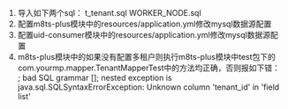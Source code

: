 1. 导入如下两个sql：
t_tenant.sql
WORKER_NODE.sql
2. 配置m8ts-plus模块中的resources/application.yml修改mysql数据源配置
3. 配置uid-consumer模块中的resources/application.yml修改mysql数据源配置
4. m8ts-plus模块中的如果没有配置多租户则执行m8ts-plus模块中test包下的com.yourmp.mapper.TenantMapperTest中的方法均正确，否则报如下错：
; bad SQL grammar []; nested exception is java.sql.SQLSyntaxErrorException: Unknown column 'tenant_id' in 'field list'